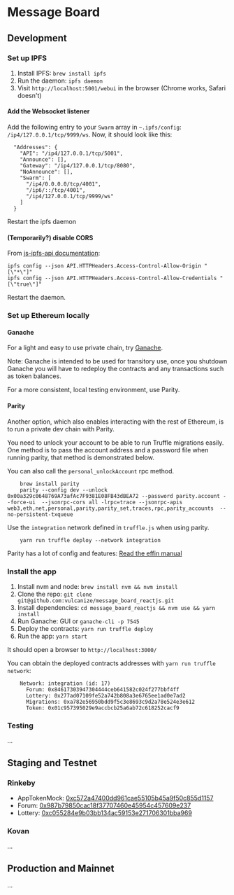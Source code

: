 # Message Board

## Development

### Set up IPFS

1. Install IPFS: `brew install ipfs`
2. Run the daemon: `ipfs daemon`
3. Visit `http://localhost:5001/webui` in the browser (Chrome works, Safari doesn't)

#### Add the Websocket listener

Add the following entry to your `Swarm` array in `~.ipfs/config`: `/ip4/127.0.0.1/tcp/9999/ws`.
Now, it should look like this:

```
  "Addresses": {
    "API": "/ip4/127.0.0.1/tcp/5001",
    "Announce": [],
    "Gateway": "/ip4/127.0.0.1/tcp/8080",
    "NoAnnounce": [],
    "Swarm": [
      "/ip4/0.0.0.0/tcp/4001",
      "/ip6/::/tcp/4001",
      "/ip4/127.0.0.1/tcp/9999/ws"
    ]
  }
```

Restart the ipfs daemon

#### (Temporarily?) disable CORS

From [js-ipfs-api documentation](https://github.com/ipfs/js-ipfs-api/tree/master/examples/bundle-browserify#setup):

```
ipfs config --json API.HTTPHeaders.Access-Control-Allow-Origin "[\"*\"]"
ipfs config --json API.HTTPHeaders.Access-Control-Allow-Credentials "[\"true\"]"
```

Restart the daemon.

### Set up Ethereum locally

#### Ganache

For a light and easy to use private chain, try [Ganache](http://truffleframework.com/ganache/).

Note: Ganache is intended to be used for transitory use, once you shutdown Ganache you will
have to redeploy the contracts and any transactions such as token balances.

For a more consistent, local testing environment, use Parity.

#### Parity

Another option, which also enables interacting with the rest of Ethereum, is
to run a private dev chain with Parity.

You need to unlock your account to be able to run Truffle migrations easily.
One method is to pass the account address and a password file when running parity,
that method is demonstrated below.

You can also call the `personal_unlockAccount` rpc method.

        brew install parity
        parity --config dev --unlock 0x00a329c0648769A73afAc7F9381E08FB43dBEA72 --password parity.account --force-ui  --jsonrpc-cors all -lrpc=trace --jsonrpc-apis web3,eth,net,personal,parity,parity_set,traces,rpc,parity_accounts  --no-persistent-txqueue

Use the `integration` network defined in `truffle.js` when using parity.

        yarn run truffle deploy --network integration

Parity has a lot of config and features: [Read the effin manual](https://wiki.parity.io/Private-development-chain)

### Install the app

1. Install nvm and node: `brew install nvm && nvm install`
2. Clone the repo: `git clone git@github.com:vulcanize/message_board_reactjs.git`
3. Install dependencies: `cd message_board_reactjs && nvm use && yarn install`
4. Run Ganache: GUI or `ganache-cli -p 7545`
4. Deploy the contracts: `yarn run truffle deploy`
5. Run the app: `yarn start`

It should open a browser to `http://localhost:3000/`

You can obtain the deployed contracts addresses with `yarn run truffle network`:

        Network: integration (id: 17)
          Forum: 0x84617303947304444ceb641582c024f277bbf4ff
          Lottery: 0x277ad07109fe52a742b808a3e6765ee1ad0e7ad2
          Migrations: 0xa782e56950bdd9f5c3e8693c9d2a78e524e3e612
          Token: 0x01c957395029e9accbcb25a6ab72c618252cacf9


### Testing

...

## Staging and Testnet

### Rinkeby

  * AppTokenMock: [0xc572a47400dd961cae55105b45a9f50c855d1157](https://rinkeby.etherscan.io/address/0xc572a47400dd961cae55105b45a9f50c855d1157)
  * Forum: [0x987b79850cac18f37707460e45954c457609e237](https://rinkeby.etherscan.io/address/0x987b79850cac18f37707460e45954c457609e237)
  * Lottery: [0xc055284e9b03bb134ac59153e271706301bba969](https://rinkeby.etherscan.io/address/0xc055284e9b03bb134ac59153e271706301bba969)

### Kovan

...


## Production and Mainnet

...
